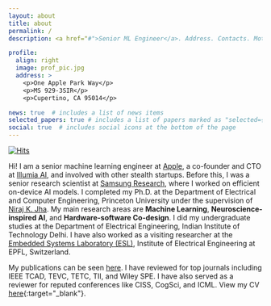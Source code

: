 ```yaml
---
layout: about
title: about
permalink: /
description: <a href="#">Senior ML Engineer</a>. Address. Contacts. Moto. Etc.

profile:
  align: right
  image: prof_pic.jpg
  address: >
    <p>One Apple Park Way</p>
    <p>MS 929-3SIR</p>
    <p>Cupertino, CA 95014</p>

news: true  # includes a list of news items
selected_papers: true # includes a list of papers marked as "selected={true}"
social: true  # includes social icons at the bottom of the page
---
```


[![Hits](https://hits.seeyoufarm.com/api/count/incr/badge.svg?url=https%3A%2F%2Fshikhartuli.github.io&count_bg=%230076DF&title_bg=%23555555&icon=&icon_color=%23E7E7E7&title=hits&edge_flat=false)](https://shikhartuli.github.io)

Hi! I am a senior machine learning engineer at [Apple](https://www.apple.com), a co-founder and CTO at [Illumia AI](https://www.illumia.ai), and involved with other stealth startups. Before this, I was a senior research scientist at [Samsung Research](https://sra.samsung.com), where I worked on efficient on-device AI models. I completed my Ph.D. at the Department of Electrical and Computer Engineering, Princeton University under the supervision of [Niraj K. Jha](https://www.princeton.edu/~jha/). My main research areas are **Machine Learning**, **Neuroscience-inspired AI**, and **Hardware-software Co-design**. I did my undergraduate studies at the Department of Electrical Engineering, Indian Institute of Technology Delhi. I have also worked as a visiting researcher at the [Embedded Systems Laboratory (ESL)](https://www.epfl.ch/labs/esl/), Institute of Electrical Engineering at EPFL, Switzerland. 

My publications can be seen [here](/publications/). I have reviewed for top journals including IEEE TCAD, TEVC, TETC, TII, and Wiley SPE. I have also served as a reviewer for reputed conferences like CISS, CogSci, and ICML. View my CV [here](https://shikhartuli.github.io/assets/pdf/CV.pdf){:target="_blank"}.

